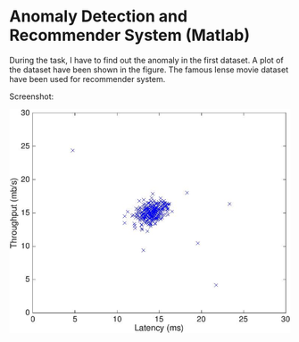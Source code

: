 # Anomaly Detection and Recommender System (Matlab)

During the task, I have to find out the anomaly in the first dataset. A plot of the dataset have been shown in the figure. The famous lense movie dataset have been used for recommender system.

Screenshot:

![alt_text](https://github.com/TDeepanshPandey/Machine_Learning_Matlab/blob/master/Anomaly%20Detection%20and%20Recommender%20System/screenshot.jpg)

